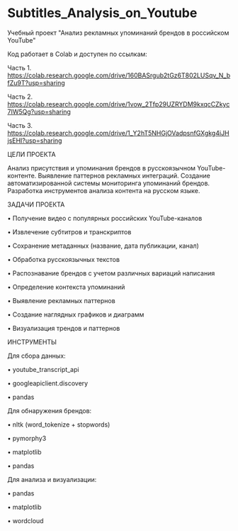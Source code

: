 # Subtitles_Analysis_on_Youtube
Учебный проект "Анализ рекламных упоминаний брендов в российском YouTube"


Код работает в Colab и доступен по ссылкам:

Часть 1. https://colab.research.google.com/drive/160BASrgub2tGz6T802LUSqv_N_bfZu9T?usp=sharing

Часть 2. https://colab.research.google.com/drive/1vow_2Tfp29UZRYDM9kxqcCZkyc7IW5Qg?usp=sharing

Часть 3. https://colab.research.google.com/drive/1_Y2hT5NHGjOVadpsnfGXgkg4iJHjsEHI?usp=sharing


ЦЕЛИ ПРОЕКТА

Анализ присутствия и упоминания брендов в русскоязычном YouTube-контенте. Выявление паттернов рекламных интеграций. Создание автоматизированной системы мониторинга упоминаний брендов. Разработка инструментов анализа контента на русском языке.


ЗАДАЧИ ПРОЕКТА

   •	Получение видео с популярных российских YouTube-каналов

   •	Извлечение субтитров и транскриптов

   •	Сохранение метаданных (название, дата публикации, канал)

   •	Обработка русскоязычных текстов

   •	Распознавание брендов с учетом различных вариаций написания

   •	Определение контекста упоминаний

   •	Выявление рекламных паттернов

   •	Создание наглядных графиков и диаграмм

   •	Визуализация трендов и паттернов


ИНСТРУМЕНТЫ


Для сбора данных:

   •	youtube_transcript_api

   •	googleapiclient.discovery

   •	pandas


Для обнаружения брендов:

   •	nltk (word_tokenize + stopwords)

   •	pymorphy3

   •	matplotlib

   •	pandas


Для анализа и визуализации:

   •	pandas

   •	matplotlib

   •	wordcloud

